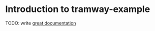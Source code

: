 # Introduction to tramway-example

TODO: write [great documentation](http://jacobian.org/writing/what-to-write/)
